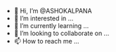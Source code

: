- 👋 Hi, I’m @ASHOKALPANA
- 👀 I’m interested in ...
- 🌱 I’m currently learning ...
- 💞️ I’m looking to collaborate on ...
- 📫 How to reach me ...

<!---
ASHOKALPANA/ASHOKALPANA is a ✨ special ✨ repository because its `README.md` (this file) appears on your GitHub profile.
You can click the Preview link to take a look at your changes.
--->
